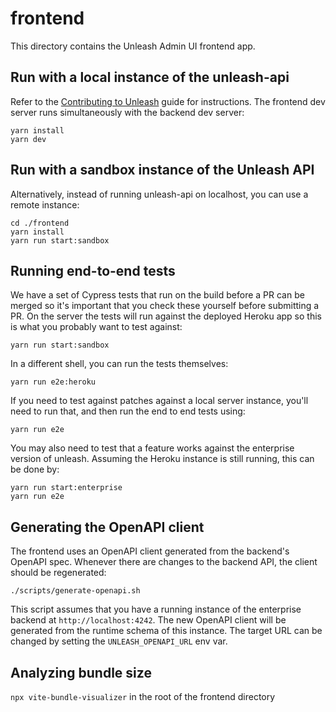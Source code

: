 # frontend

This directory contains the Unleash Admin UI frontend app.

## Run with a local instance of the unleash-api

Refer to the [Contributing to Unleash](../CONTRIBUTING.md#how-to-run-the-project) guide for instructions.
The frontend dev server runs simultaneously with the backend dev server:

```
yarn install
yarn dev
```

## Run with a sandbox instance of the Unleash API

Alternatively, instead of running unleash-api on localhost, you can use a remote instance:

```
cd ./frontend
yarn install
yarn run start:sandbox
```

## Running end-to-end tests

We have a set of Cypress tests that run on the build before a PR can be merged
so it's important that you check these yourself before submitting a PR.
On the server the tests will run against the deployed Heroku app so this is what you probably want to test against:

```
yarn run start:sandbox
```

In a different shell, you can run the tests themselves:

```
yarn run e2e:heroku
```

If you need to test against patches against a local server instance,
you'll need to run that, and then run the end to end tests using:

```
yarn run e2e
```

You may also need to test that a feature works against the enterprise version of unleash.
Assuming the Heroku instance is still running, this can be done by:

```
yarn run start:enterprise
yarn run e2e
```

## Generating the OpenAPI client

The frontend uses an OpenAPI client generated from the backend's OpenAPI spec.
Whenever there are changes to the backend API, the client should be regenerated:

```
./scripts/generate-openapi.sh
```

This script assumes that you have a running instance of the enterprise backend at `http://localhost:4242`.
The new OpenAPI client will be generated from the runtime schema of this instance.
The target URL can be changed by setting the `UNLEASH_OPENAPI_URL` env var.

## Analyzing bundle size

`npx vite-bundle-visualizer` in the root of the frontend directory
